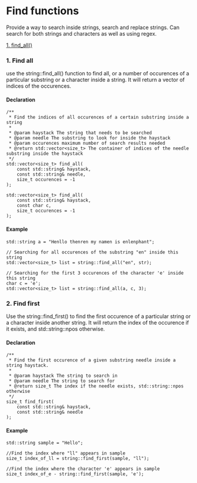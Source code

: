 # Find functions
Provide a way to search inside strings, search and replace strings. 
Can search for both strings and characters as well as using regex.

[1. find_all()](https://github.com/Oshanath/string/blob/main/docs/find.md#find-all)

### 1. Find all
use the string::find_all() function to find all, or a number of occurences of a particular substring or a character inside a string.
It will return a vector of indices of the occurences.
#### Declaration
```
/**
 * Find the indices of all occurences of a certain substring inside a string
 * 
 * @param haystack The string that needs to be searched
 * @param needle The substring to look for inside the haystack
 * @param occurences maximum number of search results needed
 * @return std::vector<size_t> The container of indices of the needle substring inside the haystack
 */
std::vector<size_t> find_all(
    const std::string& haystack, 
    const std::string& needle, 
    size_t occurences = -1
);

std::vector<size_t> find_all(
    const std::string& haystack, 
    const char c, 
    size_t occurences = -1
);
```
#### Example
```
std::string a = "Henllo thenren my namen is enlenphant";

// Searching for all occurences of the substring "en" inside this string
std::vector<size_t> list = string::find_all("en", str);

// Searching for the first 3 occurences of the character 'e' inside this string
char c = 'e';
std::vector<size_t> list = string::find_all(a, c, 3);
```
### 2. Find first
Use the string::find_first() to find the first occurence of a particular string or a character inside another string. It will return the index of the occurence if it exists, and std::string::npos otherwise.

#### Declaration
```
/**
 * Find the first occurence of a given substring needle inside a string haystack.
 * 
 * @param haystack The string to search in
 * @param needle The string to search for
 * @return size_t The index if the needle exists, std::string::npos otherwise
 */
size_t find_first(
    const std::string& haystack,
    const std::string& needle
);
```
#### Example
```
std::string sample = "Hello";
    
//Find the index where "ll" appears in sample
size_t index_of_ll = string::find_first(sample, "ll");

//Find the index where the character 'e' appears in sample
size_t index_of_e - string::find_first(sample, 'e');
```